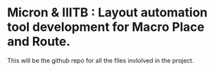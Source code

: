 # Micron & IIITB : Layout automation tool development for Macro Place and Route.

This will be the github repo for all the files invlolved in the project.

